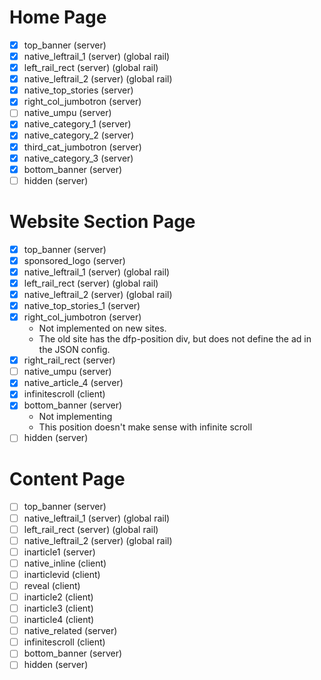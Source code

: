 # Home Page
- [x] top_banner (server)
- [x] native_leftrail_1 (server) (global rail)
- [x] left_rail_rect (server) (global rail)
- [x] native_leftrail_2 (server) (global rail)
- [x] native_top_stories (server)
- [x] right_col_jumbotron (server)
- [ ] native_umpu (server)
- [x] native_category_1 (server)
- [x] native_category_2 (server)
- [x] third_cat_jumbotron (server)
- [x] native_category_3 (server)
- [x] bottom_banner (server)
- [ ] hidden (server)

# Website Section Page
- [x] top_banner (server)
- [x] sponsored_logo (server)
- [x] native_leftrail_1 (server) (global rail)
- [x] left_rail_rect (server) (global rail)
- [x] native_leftrail_2 (server) (global rail)
- [x] native_top_stories_1 (server)
- [x] right_col_jumbotron (server)
  - Not implemented on new sites.
  - The old site has the dfp-position div, but does not define the ad in the JSON config.
- [x] right_rail_rect (server)
- [ ] native_umpu (server)
- [x] native_article_4 (server)
- [x] infinitescroll (client)
- [x] bottom_banner (server)
  - Not implementing
  - This position doesn't make sense with infinite scroll
- [ ] hidden (server)

# Content Page
- [ ] top_banner (server)
- [ ] native_leftrail_1 (server) (global rail)
- [ ] left_rail_rect (server) (global rail)
- [ ] native_leftrail_2 (server) (global rail)
- [ ] inarticle1 (server)
- [ ] native_inline (client)
- [ ] inarticlevid (client)
- [ ] reveal (client)
- [ ] inarticle2 (client)
- [ ] inarticle3 (client)
- [ ] inarticle4 (client)
- [ ] native_related (server)
- [ ] infinitescroll (client)
- [ ] bottom_banner (server)
- [ ] hidden (server)
